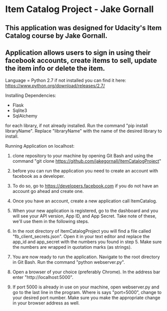 # Item Catalog Project - Jake Gornall
 
## This application was designed for Udacity's Item Catalog course by Jake Gornall.
## Application allows users to sign in using their facebook accounts, create items to sell, update the item info or delete the item.

Language = Python 2.7
if not installed you can find it here: https://www.python.org/download/releases/2.7/

Installing Dependencies:
- Flask
- Sqlite3
- SqlAlchemy

for each library, if not already installed. Run the command "pip install libraryName".
Replace "libraryName" with the name of the desired library to install.



Running Application on localhost:

1. clone repository to your machine by opening Git Bash and using the command "git clone https://github.com/jakegornall/ItemCatalogProject"

2. before you can run the application you need to create an account with facebook as a developer.

3. To do so, go to https://developers.facebook.com if you do not have an account go ahead and create one.

4. Once you have an account, create a new application call ItemCatalog. 

5. When your new application is registered, go to the dashboard and you will see your API version, App ID, and App Secret. 
   Take note of these, we'll use them in the following steps.

6. In the root directory of ItemCatalogProject you will find a file called "fb_client_secrets.json". Open it
   in your text editor and replace the app_id and app_secret with the numbers you found in step 5. Make sure the numbers 
   are wrapped in quotation marks (as strings).

7. You are now ready to run the application. Navigate to the root directory in Git Bash. Run the command "python webserver.py". 

8. Open a browser of your choice (preferably Chrome). In the address bar enter "http://localhost:5000".

9. If port 5000 is already in use on your machine, open webserver.py and go to the last line in the program. Where is says "port=5000", change to
   your desired port number. Make sure you make the appropriate change in your browser address as well. 
